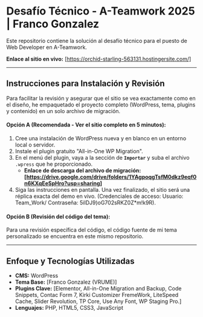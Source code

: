 # Desafío Técnico - A-Teamwork 2025 | Franco Gonzalez

Este repositorio contiene la solución al desafío técnico para el puesto de Web Developer en A-Teamwork.

**Enlace al sitio en vivo:** [https://orchid-starling-563131.hostingersite.com/]

---

## Instrucciones para Instalación y Revisión

Para facilitar la revisión y asegurar que el sitio se vea exactamente como en el diseño, he empaquetado el proyecto completo (WordPress, tema, plugins y contenido) en un solo archivo de migración.

#### **Opción A (Recomendada - Ver el sitio completo en 5 minutos):**

1.  Cree una instalación de WordPress nueva y en blanco en un entorno local o servidor.
2.  Instale el plugin gratuito "All-in-One WP Migration".
3.  En el menú del plugin, vaya a la sección de **`Importar`** y suba el archivo `.wpress` que he proporcionado.
    * **Enlace de descarga del archivo de migración:** **[https://drive.google.com/drive/folders/1YAgpoqgTsfM0dkz9eqf0n6KXqEeSpHro?usp=sharing]**
4.  Siga las instrucciones en pantalla. Una vez finalizado, el sitio será una réplica exacta del demo en vivo. (Credenciales de acceso: Usuario: Team_Work/ Contraseña: 5iIDJ9)oG702sRKZ0Z*m!k9R).

#### **Opción B (Revisión del código del tema):**

Para una revisión específica del código, el código fuente de mi tema personalizado se encuentra en este mismo repositorio.

---

## Enfoque y Tecnologías Utilizadas

* **CMS:** WordPress
* **Tema Base:** [Franco Gonzalez (VRUME)]
* **Plugins Clave:** [Elementor, All-in-One Migration and Backup, Code Snippets, Contac Form 7, Kirki Customizer FremeWork, LiteSpeed Cache, Slider Revolution, TP Core, Use Any Font, WP Staging Pro.]
* **Lenguajes:** PHP, HTML5, CSS3, JavaScript
